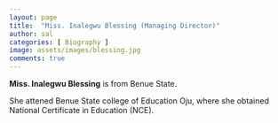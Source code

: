 ```yaml
---
layout: page
title:  "Miss. Inalegwu Blessing (Managing Director)"
author: sal
categories: [ Biography ]
image: assets/images/blessing.jpg
comments: true
---
```

**Miss. Inalegwu Blessing** is from Benue State.

She attened Benue State college of Education Oju, where she obtained National Certificate in Education (NCE).